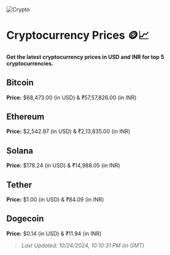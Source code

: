 
![Crypto](https://www.techguide.com.au/wp-content/uploads/2020/11/crypto3.jpeg)

# Cryptocurrency Prices 🪙📈

#### Get the latest cryptocurrency prices in USD and INR for top 5 cryptocurrencies.

## Bitcoin

**Price:** $68,473.00 (in USD) & ₹57,57,826.00 (in INR)

## Ethereum

**Price:** $2,542.97 (in USD) & ₹2,13,835.00 (in INR)

## Solana

**Price:** $178.24 (in USD) & ₹14,988.05 (in INR)

## Tether

**Price:** $1.00 (in USD) & ₹84.09 (in INR)

## Dogecoin

**Price:** $0.14 (in USD) & ₹11.94 (in INR)

> _Last Updated: 10/24/2024, 10:10:31 PM (in GMT)_
